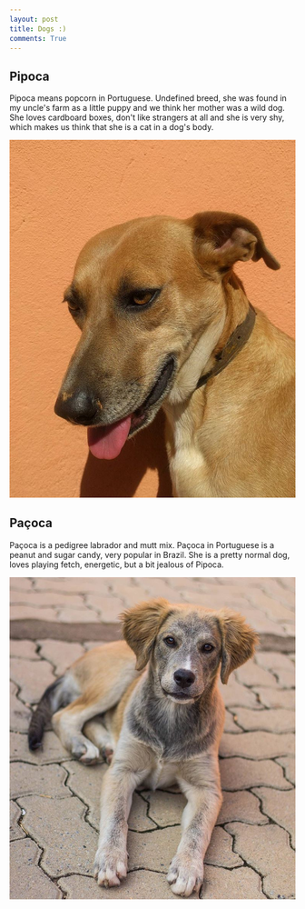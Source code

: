 ```yaml
---
layout: post
title: Dogs :)
comments: True
---
```


## Pipoca

Pipoca means popcorn in Portuguese. Undefined breed, she was found in my uncle's farm as a little puppy and we think her mother was a wild dog. She loves cardboard boxes, don't like strangers at all and she is very shy, which makes us think that she is a cat in a dog's body.

![Pipoca](/public/images/pipoca.jpg "Pipoca")

## Paçoca

Paçoca is a pedigree labrador and mutt mix. Paçoca in Portuguese is a peanut and sugar candy, very popular in Brazil. She is a pretty normal dog, loves playing fetch, energetic, but a bit jealous of Pipoca.

![Paçoca](/public/images/pacoca.jpg "Paçoca")

